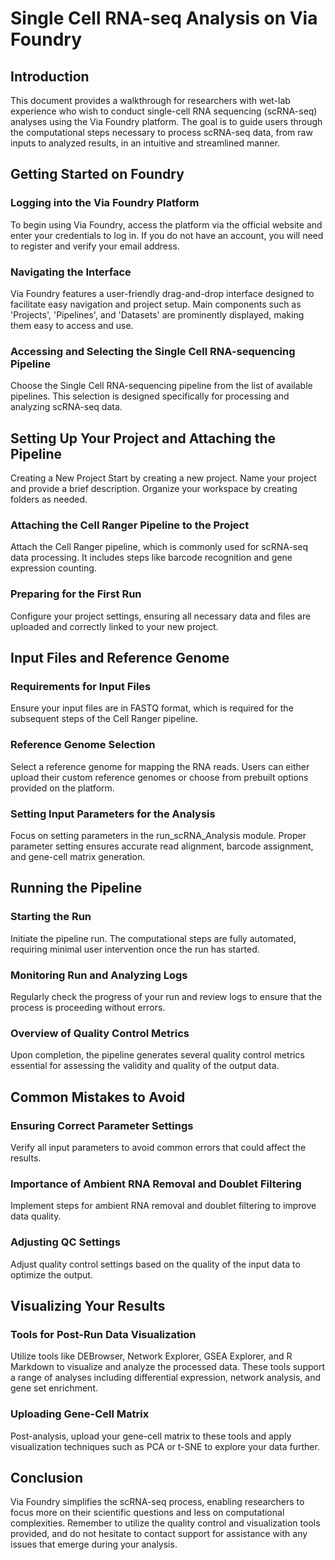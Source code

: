 # Single Cell RNA-seq Analysis on Via Foundry

## Introduction

This document provides a walkthrough for researchers with wet-lab experience who wish to conduct single-cell RNA sequencing (scRNA-seq) analyses using the Via Foundry platform. The goal is to guide users through the computational steps necessary to process scRNA-seq data, from raw inputs to analyzed results, in an intuitive and streamlined manner.

## Getting Started on Foundry

### Logging into the Via Foundry Platform
To begin using Via Foundry, access the platform via the official website and enter your credentials to log in. If you do not have an account, you will need to register and verify your email address.

### Navigating the Interface
Via Foundry features a user-friendly drag-and-drop interface designed to facilitate easy navigation and project setup. Main components such as 'Projects', 'Pipelines', and 'Datasets' are prominently displayed, making them easy to access and use.

### Accessing and Selecting the Single Cell RNA-sequencing Pipeline
Choose the Single Cell RNA-sequencing pipeline from the list of available pipelines. This selection is designed specifically for processing and analyzing scRNA-seq data.

## Setting Up Your Project and Attaching the Pipeline
Creating a New Project
Start by creating a new project. Name your project and provide a brief description. Organize your workspace by creating folders as needed.

### Attaching the Cell Ranger Pipeline to the Project
Attach the Cell Ranger pipeline, which is commonly used for scRNA-seq data processing. It includes steps like barcode recognition and gene expression counting.

### Preparing for the First Run
Configure your project settings, ensuring all necessary data and files are uploaded and correctly linked to your new project.

## Input Files and Reference Genome

### Requirements for Input Files
Ensure your input files are in FASTQ format, which is required for the subsequent steps of the Cell Ranger pipeline.

### Reference Genome Selection
Select a reference genome for mapping the RNA reads. Users can either upload their custom reference genomes or choose from prebuilt options provided on the platform.

### Setting Input Parameters for the Analysis
Focus on setting parameters in the run_scRNA_Analysis module. Proper parameter setting ensures accurate read alignment, barcode assignment, and gene-cell matrix generation.

## Running the Pipeline

### Starting the Run
Initiate the pipeline run. The computational steps are fully automated, requiring minimal user intervention once the run has started.

### Monitoring Run and Analyzing Logs
Regularly check the progress of your run and review logs to ensure that the process is proceeding without errors.

### Overview of Quality Control Metrics
Upon completion, the pipeline generates several quality control metrics essential for assessing the validity and quality of the output data.

## Common Mistakes to Avoid

### Ensuring Correct Parameter Settings
Verify all input parameters to avoid common errors that could affect the results.

### Importance of Ambient RNA Removal and Doublet Filtering
Implement steps for ambient RNA removal and doublet filtering to improve data quality.

### Adjusting QC Settings
Adjust quality control settings based on the quality of the input data to optimize the output.

## Visualizing Your Results

### Tools for Post-Run Data Visualization
Utilize tools like DEBrowser, Network Explorer, GSEA Explorer, and R Markdown to visualize and analyze the processed data. These tools support a range of analyses including differential expression, network analysis, and gene set enrichment.

### Uploading Gene-Cell Matrix
Post-analysis, upload your gene-cell matrix to these tools and apply visualization techniques such as PCA or t-SNE to explore your data further.

## Conclusion

Via Foundry simplifies the scRNA-seq process, enabling researchers to focus more on their scientific questions and less on computational complexities. Remember to utilize the quality control and visualization tools provided, and do not hesitate to contact support for assistance with any issues that emerge during your analysis.
